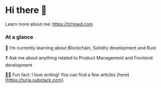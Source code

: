 # Hi there 👋 #

Learn more about me: https://tchowd.com

### At a glance ###
🌱 I’m currently learning about Blockchain, Solidity development and Rust

❓ Ask me about anything related to Product Management and Frontend development

✍🏽 Fun fact: I love writing! You can find a few articles (here)[https://turja.substack.com].
